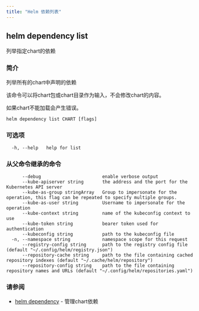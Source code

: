 ```yaml
---
title: "Helm 依赖列表"
---
```


## helm dependency list

列举指定chart的依赖

### 简介

列举所有的chart中声明的依赖

该命令可以将chart包或chart目录作为输入，不会修改chart的内容。

如果chart不能加载会产生错误。

```shell
helm dependency list CHART [flags]
```

### 可选项

```shell
  -h, --help   help for list
```

### 从父命令继承的命令

```shell
      --debug                       enable verbose output
      --kube-apiserver string       the address and the port for the Kubernetes API server
      --kube-as-group stringArray   Group to impersonate for the operation, this flag can be repeated to specify multiple groups.
      --kube-as-user string         Username to impersonate for the operation
      --kube-context string         name of the kubeconfig context to use
      --kube-token string           bearer token used for authentication
      --kubeconfig string           path to the kubeconfig file
  -n, --namespace string            namespace scope for this request
      --registry-config string      path to the registry config file (default "~/.config/helm/registry.json")
      --repository-cache string     path to the file containing cached repository indexes (default "~/.cache/helm/repository")
      --repository-config string    path to the file containing repository names and URLs (default "~/.config/helm/repositories.yaml")
```

### 请参阅

- [helm dependency](helm_dependency.md) - 管理chart依赖
